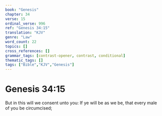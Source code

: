 ```yaml
---
book: "Genesis"
chapter: 34
verse: 15
ordinal_verse: 996
ref: "Genesis 34:15"
translation: "KJV"
genre: "Law"
word_count: 22
topics: []
cross_references: []
grammar_tags: [contrast-opener, contrast, conditional]
thematic_tags: []
tags: ["Bible","KJV","Genesis"]
---
```


# Genesis 34:15

But in this will we consent unto you: If ye will be as we be, that every male of you be circumcised;
